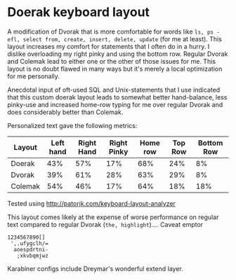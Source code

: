 # Doerak keyboard layout

A modification of Dvorak that is more comfortable for words like `ls, ps -efl, select from, create, insert, delete, update` (for me at least).
This layout increases my comfort for statements that I often do in a hurry. 
I dislike overloading my right pinky and using the bottom row. Regular Dvorak and Colemak lead to either one or the other of those issues for me.
This layout is no doubt flawed in many ways but it's merely a local optimization for me personally.

Anecdotal input of oft-used SQL and Unix-statements that I use indicated that this custom doerak layout leads to somewhat better hand-balance, less pinky-use and increased home-row typing for me over regular Dvorak and does considerably better than Colemak.

Personalized text gave the following metrics:

| Layout      | Left hand | Right Hand | Right Pinky | Home row | Top Row | Bottom Row |
| ----------- | --------- | ---------- | ----------- | -------- | ------- | ---------- |
| Doerak      | 43%       | 57%        | 17%         | 68%      | 24%     | 8%         |
| Dvorak      | 39%       | 61%        | 28%         | 63%      | 29%     | 8%         |
| Colemak     | 54%       | 46%        | 17%         | 64%      | 18%     | 18%        |


Tested using http://patorjk.com/keyboard-layout-analyzer

This layout comes likely at the expense of worse performance on regular text compared to regular Dvorak (`the, highlight`).... Caveat emptor

```
1234567890[]
 ',.ufygclh/=
  aoespdrtni-
   ;xkvbqmjwz
```

Karabiner configs include Dreymar's wonderful extend layer.